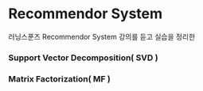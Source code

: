 # Recommendor System

러닝스푼즈 Recommendor System 강의를 듣고 실습을 정리한

### Support Vector Decomposition( SVD )
### Matrix Factorization( MF )